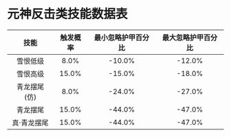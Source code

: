 # 元神反击类技能数据表

| 技能 | 触发概率 | 最小忽略护甲百分比 | 最大忽略护甲百分比 |
| :----: | :----: | :----: | :----: |
| 雪恨低级 | 8.0% | -10.0% | -12.0% |
| 雪恨高级 | 15.0% | -15.0% | -18.0% |
| 青龙摆尾(仿) | 8.0% | -24.0% | -27.0% |
| 青龙摆尾 | 15.0% | -44.0% | -47.0% |
| 真·青龙摆尾 | 15.0% | -44.0% | -47.0% |
